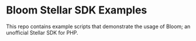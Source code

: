 # Bloom Stellar SDK Examples

This repo contains example scripts that demonstrate the usage of Bloom; an unofficial Stellar SDK for PHP.
